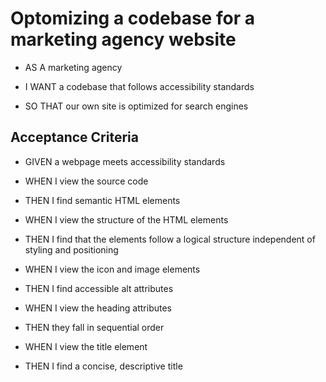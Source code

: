 # Optomizing a codebase for a marketing agency website

* AS A marketing agency

* I WANT a codebase that follows accessibility standards

* SO THAT our own site is optimized for search engines


## Acceptance Criteria

* GIVEN a webpage meets accessibility standards

* WHEN I view the source code
* THEN I find semantic HTML elements

* WHEN I view the structure of the HTML elements
* THEN I find that the elements follow a logical structure independent of styling and positioning

* WHEN I view the icon and image elements
* THEN I find accessible alt attributes

* WHEN I view the heading attributes
* THEN they fall in sequential order

* WHEN I view the title element
* THEN I find a concise, descriptive title

